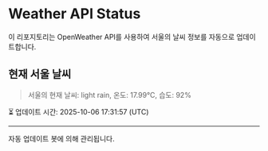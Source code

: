 
# Weather API Status

이 리포지토리는 OpenWeather API를 사용하여 서울의 날씨 정보를 자동으로 업데이트합니다.

## 현재 서울 날씨
> 서울의 현재 날씨: light rain, 온도: 17.99°C, 습도: 92%

⏳ 업데이트 시간: 2025-10-06 17:31:57 (UTC)

---
자동 업데이트 봇에 의해 관리됩니다.
